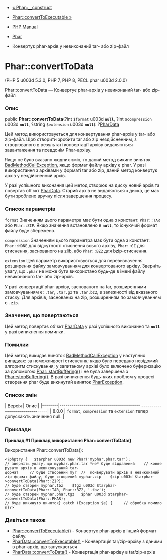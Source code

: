 - [« Phar::\_\_construct](phar.construct.md)
- [Phar::convertToExecutable »](phar.converttoexecutable.md)

- [PHP Manual](index.md)
- [Phar](class.phar.md)
- Конвертує phar-архів у невиконаний tar- або zip-файл

# Phar::convertToData

(PHP 5 u003d 5.3.0, PHP 7, PHP 8, PECL phar u003d 2.0.0)

Phar::convertToData — Конвертує phar-архів у невиконаний tar- або
zip-файл

### Опис

public **Phar::convertToData**(?int `$format` u003d **`null`**, ?int
`$compression` u003d **`null`**, ?string `$extension` u003d **`null`**):
?[PharData](class.phardata.md)

Цей метод використовується для конвертування phar-архів у tar- або
zip-файл. Щоб створити зробити tar або zip нездійсненним, з
створюваного в результаті конвертації архіву видаляються завантаження та
псевдонім Phar-архіву.

Якщо не було вказано жодних змін, то даний метод викине
виняток [BadMethodCallException](class.badmethodcallexception.md),
якщо формат файлу архіву є phar. У разі використання з
архівами у форматі tar або zip, даний метод конвертує архів у
нездійсненний архів.

У разі успішного виконання цей метод створює на диску новий архів
та повертає об'єкт [PharData](class.phardata.md). Старий архів не
видаляється з диска, це має бути зроблено вручну після завершення
процесу.

### Список параметрів

`format`
Значенням цього параметра має бути одна з констант: `Phar::TAR` або
`Phar::ZIP`. Якщо значення встановлено в **`null`**, то існуючий
формат файлу буде збережено.

`compression`
Значенням цього параметра має бути одна з констант: `Phar::NONE` для
відсутності стиснення всього архіву, `Phar::GZ` для стиснення, заснованого на
zlib, або `Phar::BZ2` для bzip-стиснення.

`extension`
Цей параметр використовується для перевизначення розширення файлу
замовчуванням для конвертованого архіву. Зверніть увагу, що `.phar`
не може бути використано будь-де в імені файлу невиконаного tar-
або zip-архів.

У разі конвертації phar-архіву, заснованого на tar, розширеннями
замовчуванням є: `.tar`, `.tar.gz` та `.tar.bz2`, в залежності від
вказаного стиску. Для архівів, заснованих на zip, розширенням по
замовчуванням є `.zip`.

### Значення, що повертаються

Цей метод повертає об'єкт [PharData](class.phardata.md) у разі
успішного виконання та **`null`** у разі виникнення помилки.

### Помилки

Цей метод викидає виняток
[BadMethodCallException](class.badmethodcallexception.md) у наступних
випадках: за неможливості стиснення; якщо було передано невідомий алгоритм
стискування; у запитаному архіві було включено буферизацію за допомогою
[Phar::startBuffering()](phar.startbuffering.md) і не була завершена з
[Phar::stopBuffering()](phar.stopbuffering.md). В разі
виникнення будь-яких проблем у процесі створення phar буде
викинутий виняток [PharException](class.pharexception.md).

### Список змін

| Версія | Опис |
|--------|---------------------------------------- -------------------------------|
| 8.0.0 | `format`, `compression` та `extension` тепер допускають значення null. |

### Приклади

**Приклад #1 Приклад використання **Phar::convertToData()****

Використання Phar::convertToData():

`<?phptry {   $tarphar u003d new Phar('myphar.phar.tar'); // зверніть увагу, що myphar.phar.tar *не* буде віддалений    // конверувати архів в невиконуваний tar-формат     // буде створений myr  //  конверувати архів в невиконаний zip-формат файлу, буде створений myphar.zip    $zip u003d $tarphar->convertToData(Phar::ZIP); // буде створен myphar.tbz    $tgz u003d $tarphar->convertToData(Phar::TAR, Phar::BZ2, '.tbz'); // буде створен myphar.phar.tgz   $phar u003d $tarphar->convertToData(Phar::PHAR); // буде викинуто виняток} catch (Exception $e) {     // обробка помилок}?> `

### Дивіться також

- [Phar::convertToExecutable()](phar.converttoexecutable.md) -
Конвертує phar-архів в інший формат файлу.
- [PharData::convertToExecutable()](phardata.converttoexecutable.md) -
Конвертація tar/zip-архіву з даними в phar-архів, що запускається
- [PharData::convertToData()](phardata.converttodata.md) -
Конвертація phar-архіву в tar/zip-архів
